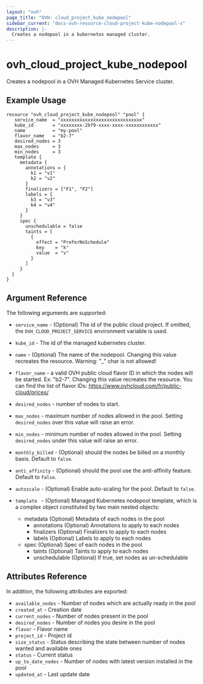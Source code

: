 ```yaml
---
layout: "ovh"
page_title: "OVH: cloud_project_kube_nodepool"
sidebar_current: "docs-ovh-resource-cloud-project-kube-nodepool-x"
description: |-
  Creates a nodepool in a kubernetes managed cluster.
---
```


# ovh_cloud_project_kube_nodepool

Creates a nodepool in a OVH Managed Kubernetes Service cluster.

## Example Usage

```hcl
resource "ovh_cloud_project_kube_nodepool" "pool" {
   service_name  = "xxxxxxxxxxxxxxxxxxxxxxxxxxxxxx"
   kube_id       = "xxxxxxxx-2bf9-xxxx-xxxx-xxxxxxxxxxxx"
   name          = "my-pool"
   flavor_name   = "b2-7"
   desired_nodes = 3
   max_nodes     = 3
   min_nodes     = 3
   template {
     metadata {
       annotations = {
         k1 = "v1"
         k2 = "v2"
       }
       finalizers = ["F1", "F2"]
       labels = {
         k3 = "v3"
         k4 = "v4"
       }
     }
     spec {
       unschedulable = false
       taints = [
         {
           effect = "PreferNoSchedule"
           key    = "k"
           value  = "v"
         }
       ]
     }
  }
}
```

## Argument Reference

The following arguments are supported:

* `service_name` - (Optional) The id of the public cloud project. If omitted,
    the `OVH_CLOUD_PROJECT_SERVICE` environment variable is used.

* `kube_id` - The id of the managed kubernetes cluster.

* `name` - (Optional) The name of the nodepool.
   Changing this value recreates the resource.
   Warning: "_" char is not allowed!

* `flavor_name` - a valid OVH public cloud flavor ID in which the nodes will be started.
   Ex: "b2-7". Changing this value recreates the resource.
   You can find the list of flavor IDs: https://www.ovhcloud.com/fr/public-cloud/prices/

* `desired_nodes` - number of nodes to start.

* `max_nodes` - maximum number of nodes allowed in the pool.
   Setting `desired_nodes` over this value will raise an error.

* `min_nodes` - minimum number of nodes allowed in the pool.
   Setting `desired_nodes` under this value will raise an error.

* `monthly_billed` - (Optional) should the nodes be billed on a monthly basis. Default to `false`.

* `anti_affinity` - (Optional) should the pool use the anti-affinity feature. Default to `false`.

* `autoscale` - (Optional) Enable auto-scaling for the pool. Default to `false`.

* `template ` - (Optional) Managed Kubernetes nodepool template, which is a complex object constituted by two main nested objects:
  * metadata (Optional) Metadata of each nodes in the pool
    * annotations (Optional) Annotations to apply to each nodes
    * finalizers (Optional) Finalizers to apply to each nodes
    * labels (Optional) Labels to apply to each nodes
  * spec (Optional) Spec of each nodes in the pool
    * taints (Optional) Taints to apply to each nodes
    * unschedulable (Optional) If true, set nodes as un-schedulable

## Attributes Reference

In addition, the following attributes are exported:

* `available_nodes` - Number of nodes which are actually ready in the pool
* `created_at` - Creation date
* `current_nodes` - Number of nodes present in the pool
* `desired_nodes` - Number of nodes you desire in the pool
* `flavor` - Flavor name
* `project_id` - Project id
* `size_status` - Status describing the state between number of nodes wanted and available ones
* `status` - Current status
* `up_to_date_nodes` - Number of nodes with latest version installed in the pool
* `updated_at` - Last update date
